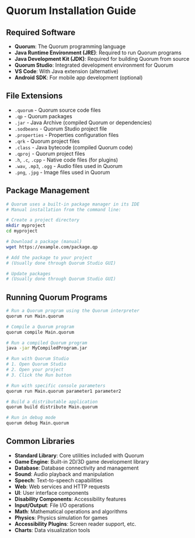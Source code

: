 # Quorum Installation Guide

## Required Software

- **Quorum**: The Quorum programming language
- **Java Runtime Environment (JRE)**: Required to run Quorum programs
- **Java Development Kit (JDK)**: Required for building Quorum from source
- **Quorum Studio**: Integrated development environment for Quorum
- **VS Code**: With Java extension (alternative)
- **Android SDK**: For mobile app development (optional)

## File Extensions

- `.quorum` - Quorum source code files
- `.qp` - Quorum packages
- `.jar` - Java Archive (compiled Quorum or dependencies)
- `.sodbeans` - Quorum Studio project file
- `.properties` - Properties configuration files
- `.qrk` - Quorum project files
- `.class` - Java bytecode (compiled Quorum code)
- `.qproj` - Quorum project files
- `.h`, `.c`, `.cpp` - Native code files (for plugins)
- `.wav`, `.mp3`, `.ogg` - Audio files used in Quorum
- `.png`, `.jpg` - Image files used in Quorum

## Package Management

```bash
# Quorum uses a built-in package manager in its IDE
# Manual installation from the command line:

# Create a project directory
mkdir myproject
cd myproject

# Download a package (manual)
wget https://example.com/package.qp

# Add the package to your project
# (Usually done through Quorum Studio GUI)

# Update packages
# (Usually done through Quorum Studio GUI)
```

## Running Quorum Programs

```bash
# Run a Quorum program using the Quorum interpreter
quorum run Main.quorum

# Compile a Quorum program
quorum compile Main.quorum

# Run a compiled Quorum program
java -jar MyCompiledProgram.jar

# Run with Quorum Studio
# 1. Open Quorum Studio
# 2. Open your project
# 3. Click the Run button

# Run with specific console parameters
quorum run Main.quorum parameter1 parameter2

# Build a distributable application
quorum build distribute Main.quorum

# Run in debug mode
quorum debug Main.quorum
```

## Common Libraries

- **Standard Library**: Core utilities included with Quorum
- **Game Engine**: Built-in 2D/3D game development library
- **Database**: Database connectivity and management
- **Sound**: Audio playback and manipulation
- **Speech**: Text-to-speech capabilities
- **Web**: Web services and HTTP requests
- **UI**: User interface components
- **Disability Components**: Accessibility features
- **Input/Output**: File I/O operations
- **Math**: Mathematical operations and algorithms
- **Physics**: Physics simulation for games
- **Accessibility Plugins**: Screen reader support, etc.
- **Charts**: Data visualization tools
